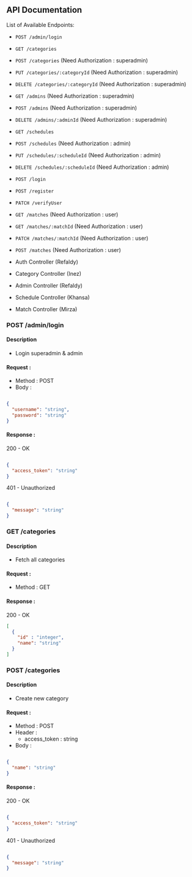 ## API Documentation

List of Available Endpoints:

- `POST /admin/login`
- `GET /categories`
- `POST /categories` (Need Authorization : superadmin)
- `PUT /categories/:categoryId` (Need Authorization : superadmin)
- `DELETE /categories/:categoryId` (Need Authorization : superadmin)
- `GET /admins` (Need Authorization : superadmin)
- `POST /admins` (Need Authorization : superadmin)
- `DELETE /admins/:adminId` (Need Authorization : superadmin)
- `GET /schedules`
- `POST /schedules` (Need Authorization : admin)
- `PUT /schedules/:scheduleId` (Need Authorization : admin)
- `DELETE /schedules/:scheduleId` (Need Authorization : admin)
- `POST /login`
- `POST /register`
- `PATCH /verifyUser`
- `GET /matches` (Need Authorization : user)
- `GET /matches/:matchId` (Need Authorization : user)
- `PATCH /matches/:matchId` (Need Authorization : user)
- `POST /matches`  (Need Authorization : user)

- Auth Controller (Refaldy)
- Category Controller (Inez)
- Admin Controller (Refaldy)
- Schedule Controller (Khansa)
- Match Controller (Mirza)

### POST /admin/login

#### Description

- Login superadmin & admin

#### Request :

- Method : POST
- Body :

```json

{
  "username": "string",
  "password": "string"
}

```

#### Response :

200 - OK

```json

{
  "access_token": "string"
}
```

401 - Unauthorized

```json

{
  "message": "string"
}

```

### GET /categories

#### Description

- Fetch all categories

#### Request :

- Method : GET

#### Response :

200 - OK

```json
[
  {
    "id" : "integer",
    "name": "string"
  }
]
```

### POST /categories

#### Description

- Create new category

#### Request :

- Method : POST
- Header :
    - access_token : string
- Body :

```json

{
  "name": "string"
}

```

#### Response :

200 - OK

```json

{
  "access_token": "string"
}
```

401 - Unauthorized

```json

{
  "message": "string"
}
```